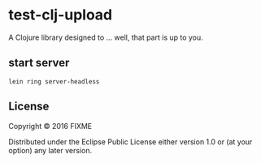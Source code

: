 # test-clj-upload

A Clojure library designed to ... well, that part is up to you.

## start server

`lein ring server-headless`

## License

Copyright © 2016 FIXME

Distributed under the Eclipse Public License either version 1.0 or (at
your option) any later version.
